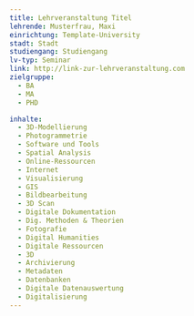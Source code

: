 ```yaml
---
title: Lehrveranstaltung Titel
lehrende: Musterfrau, Maxi
einrichtung: Template-University
stadt: Stadt
studiengang: Studiengang
lv-typ: Seminar
link: http://link-zur-lehrveranstaltung.com
zielgruppe:
  - BA
  - MA
  - PHD

inhalte:
  - 3D-Modellierung
  - Photogrammetrie
  - Software und Tools
  - Spatial Analysis
  - Online-Ressourcen
  - Internet
  - Visualisierung
  - GIS
  - Bildbearbeitung
  - 3D Scan
  - Digitale Dokumentation
  - Dig. Methoden & Theorien
  - Fotografie
  - Digital Humanities
  - Digitale Ressourcen
  - 3D
  - Archivierung
  - Metadaten
  - Datenbanken
  - Digitale Datenauswertung
  - Digitalisierung
---
```

 
